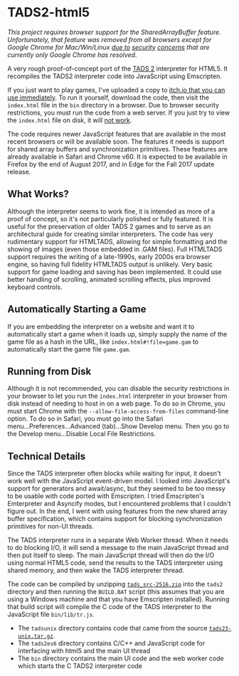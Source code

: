 # TADS2-html5

*This project requires browser support for the SharedArrayBuffer feature. Unfortunately, that feature was removed from all browsers except for Google Chrome for Mac/Win/Linux [due to](https://www.chromium.org/Home/chromium-security/ssca) [security](https://blogs.windows.com/msedgedev/2018/01/03/speculative-execution-mitigations-microsoft-edge-internet-explorer) [concerns](https://blog.mozilla.org/security/2018/01/03/mitigations-landing-new-class-timing-attack/) that are currently only Google Chrome has resolved.*

A very rough proof-of-concept port of the [TADS 2](http://tads.org/) interpreter for HTML5. It recompiles the TADS2 interpreter code into JavaScript using Emscripten. 

If you just want to play games, I've uploaded a copy to [itch.io that you can use immediately](https://my2iu.itch.io/tads-2-interpreter). To run it yourself, download the code, then visit the `index.html` file in the `bin` directory in a browser. Due to browser security restrictions, you must run the code from a web server. If you just try to view the `index.html` file on disk, it will [not work](#running-from-disk). 

The code requires newer JavaScript features that are available in the most recent browsers or will be available soon. The features it needs is support for shared array buffers and synchronization primitives. These features are already available in Safari and Chrome v60. It is expected to be available in Firefox by the end of August 2017, and in Edge for the Fall 2017 update release.

## What Works?
Although the interpreter seems to work fine, it is intended as more of a proof of concept, so it's not particularly polished or fully featured. It is useful for the preservation of older TADS 2 games and to serve as an architectural guide for creating similar interpreters. The code has very rudimentary support for HTMLTADS, allowing for simple formatting and the showing of images (even those embedded in .GAM files). Full HTMLTADS support requires the writing of a late-1990s, early 2000s era browser engine, so having full fidelity HTMLTADS output is unlikely. Very basic support for game loading and saving has been implemented. It could use better handling of scrolling, animated scrolling effects, plus improved keyboard controls.

## Automatically Starting a Game
If you are embedding the interpreter on a website and want it to automatically start a game when it loads up, simply supply the name of the game file as a hash in the URL, like `index.html#!file=game.gam` to automatically start the game file `game.gam`.

## Running from Disk
Although it is not recommended, you can disable the security restrictions in your browser to let you run the `index.html` interpreter in your browser from disk instead of needing to host in on a web page. To do so in Chrome, you must start Chrome with the `--allow-file-access-from-files` command-line option. To do so in Safari, you must go into the Safari menu...Preferences...Advanced (tab)...Show Develop menu. Then you go to the Develop menu...Disable Local File Restrictions.

## Technical Details
Since the TADS interpreter often blocks while waiting for input, it doesn't work well with the JavaScript event-driven model. I looked into JavaScript's support for generators and await/async, but they seemed to be too messy to be usable with code ported with Emscripten. I tried Emscripten's Emterpreter and Asyncify modes, but I encountered problems that I couldn't figure out. In the end, I went with using features from the new shared array buffer specification, which contains support for blocking synchronization primitives for non-UI threads. 

The TADS interpreter runs in a separate Web Worker thread. When it needs to do blocking I/O, it will send a message to the main JavaScript thread and then put itself to sleep. The main JavaScript thread will then do the I/O using normal HTML5 code, send the results to the TADS interpreter using shared memory, and then wake the TADS interpreter thread.

The code can be compiled by unzipping [`tads_src-2516.zip`](http://www.ifarchive.org/if-archive/programming/tads2/source/htads_src_2516.zip) into the `tads2` directory and then running the `BUILD.BAT` script (this assumes that you are using a Windows machine and that you have Emscripten installed). Running that build script will compile the C code of the TADS interpreter to the JavaScript file `bin/lib/tr.js`.

- The `tadsunix` directory contains code that came from the source [`tads23-unix.tar.gz`](http://www.ifarchive.org/if-archive/programming/tads2/source/tads23-unix.tar.gz). 
- The `tads2es6` directory contains C/C++ and JavaScript code for interfacing with html5 and the main UI thread
- The `bin` directory contains the main UI code and the web worker code which starts the C TADS2 interpreter code
